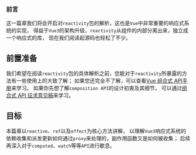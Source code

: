 ### **前言**  
这一篇章我们将会开启对`reactivity`包的解析，这也是`Vue`中非常重要的响应式系统的实现，
得益于`Vue3`的架构升级，`reactivity`从组件的内部分离出来，独立成一个响应式的库，
现在我们阅读起源码也轻松了不少。

## 前置准备  
我们希望在阅读`reactivity`包的具体解析之前，您能对于`reactivity`所暴露的方法有一些使用上的大致了解；
如果您还完全不了解，可以查看[Vue 组合式 API手册](https://composition-api.vuejs.org/zh/api.html)来学习。
如果你先想了解`composition API`的设计初衷及其细节，
可以通过[组合式 API 征求意见稿](https://composition-api.vuejs.org/zh/#%E6%A6%82%E8%BF%B0)来学习。

## 目标  
本篇章以`reactive`、`ref`以及`effect`为核心方法讲解，
以理解`Vue3`响应式系统的依赖收集和派发更新如何通过`proxy`来处理的，副作用函数又是如何被收集；
后续再深入对于`computed`、`watch`等等`API`进行歇息。